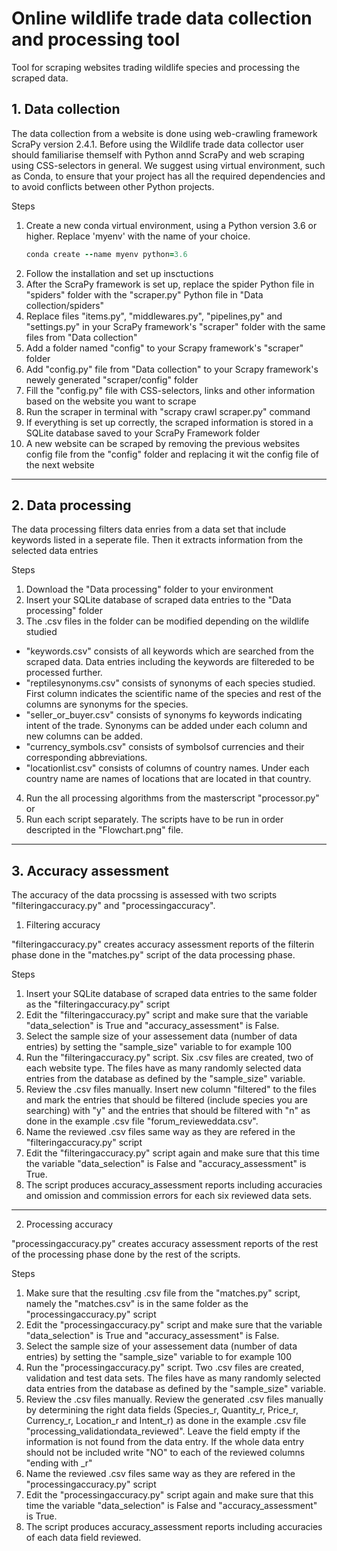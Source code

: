# Online wildlife trade data collection and processing tool
Tool for scraping websites trading wildlife species and processing the scraped data.

## 1. Data collection

The data collection from a website is done using web-crawling framework ScraPy version 2.4.1. Before using the Wildlife trade data collector user should familiarise themself with Python annd ScraPy and web scraping using CSS-selectors in general. We suggest using virtual environment, such as Conda, to ensure that your project has all the required dependencies and to avoid conflicts between other Python projects.

Steps
1. Create a new conda virtual environment, using a Python version 3.6 or higher. Replace 'myenv' with the name of your choice.
   ```ruby
   conda create --name myenv python=3.6
   ```
4. Follow the installation and set up insctuctions 
5. After the ScraPy framework is set up, replace the spider Python file in "spiders" folder with the "scraper.py" Python file in "Data collection/spiders"
6. Replace files "items.py", "middlewares.py", "pipelines,py" and "settings.py" in your ScraPy framework's "scraper" folder with the same files from "Data collection"
7. Add a folder named "config" to your Scrapy framework's "scraper" folder
8. Add "config.py" file from "Data collection" to your Scrapy framework's newely generated "scraper/config" folder
9. Fill the "config.py" file with CSS-selectors, links and other information based on the website you want to scrape
10. Run the scraper in terminal with "scrapy crawl scraper.py" command
11. If everything is set up correctly, the scraped information is stored in a SQLite database saved to your ScraPy Framework folder
12. A new website can be scraped by removing the previous websites config file from the "config" folder and replacing it wit the config file of the next website

------------------------------------------------------------------------------------------------------------------------------------------------------------------

## 2. Data processing

The data processing filters data enries from a data set that include keywords listed in a seperate file. Then it extracts information from the selected data entries

Steps
1. Download the "Data processing" folder to your environment
2. Insert your SQLite database of scraped data entries to the "Data processing" folder
3. The .csv files in the folder can be modified depending on the wildlife studied 
  - "keywords.csv" consists of all keywords which are searched from the scraped data. Data entries including the keywords are filtereded to be processed               further.
  - "reptilesynonyms.csv" consists of synonyms of each species studied. First column indicates the scientific name of the species and rest of the columns are         synonyms for the species.
  - "seller_or_buyer.csv" consists of synonyms fo keywords indicating intent of the trade. Synonyms can be added under each column and new columns can be             added.
  - "currency_symbols.csv" consists of symbolsof currencies and their corresponding abbreviations.
  - "locationlist.csv" consists of columns of country names. Under each country name are names of locations that are located in that country.
4. Run the all processing algorithms from the masterscript "processor.py" or
5. Run each script separately. The scripts have to be run in order descripted in the "Flowchart.png" file.

------------------------------------------------------------------------------------------------------------------------------------------------------------------

## 3. Accuracy assessment

The accuracy of the data procssing is assessed with two scripts "filteringaccuracy.py" and "processingaccuracy".

1. Filtering accuracy

"filteringaccuracy.py" creates accuracy assessment reports of the filterin phase done in the "matches.py" script of the data processing phase. 

Steps
1. Insert your SQLite database of scraped data entries to the same folder as the "filteringaccuracy.py" script
2. Edit the "filteringaccuracy.py" script and make sure that the variable "data_selection" is True and "accuracy_assessment" is False.
3. Select the sample size of your assessement data (number of data entries) by setting the "sample_size" variable to for example 100
4. Run the "filteringaccuracy.py" script. Six .csv files are created, two of each website type. The files have as many randomly selected data entries from the database as defined by the "sample_size" variable.
5. Review the .csv files manually. Insert new column "filtered" to the files and mark the entries that should be filtered (include species you are searching) with "y" and the entries that should be filtered with "n" as done in the example .csv file  "forum_revieweddata.csv".  
6. Name the reviewed .csv files same way as they are refered in the "filteringaccuracy.py" script
7. Edit the "filteringaccuracy.py" script again and make sure that this time the variable "data_selection" is False and "accuracy_assessment" is True.
8. The script produces accuracy_assessment reports including accuracies and omission and commission errors for each six reviewed data sets.

-----

2. Processing accuracy

"processingaccuracy.py" creates accuracy assessment reports of the rest of the processing phase done by the rest of the scripts. 

Steps
1. Make sure that the resulting .csv file from the "matches.py" script, namely the "matches.csv" is in the same folder as the "processingaccuracy.py" script
2. Edit the "processingaccuracy.py" script and make sure that the variable "data_selection" is True and "accuracy_assessment" is False.
3. Select the sample size of your assessement data (number of data entries) by setting the "sample_size" variable to for example 100
4. Run the "processingaccuracy.py" script. Two .csv files are created, validation and test data sets. The files have as many randomly selected data entries from the database as defined by the "sample_size" variable.
5. Review the .csv files manually. Review the generated .csv files manually by determining the right data fields (Species_r, Quantity_r, Price_r, Currency_r, Location_r and Intent_r) as done in the example .csv file "processing_validationdata_reviewed". Leave the field empty if the information is not found from the data entry. If the whole data entry should not be included write "NO" to each of the reviewed columns "ending with _r"
6. Name the reviewed .csv files same way as they are refered in the "processingaccuracy.py" script
7. Edit the "processingaccuracy.py" script again and make sure that this time the variable "data_selection" is False and "accuracy_assessment" is True.
8. The script produces accuracy_assessment reports including accuracies of each data field reviewed. 


